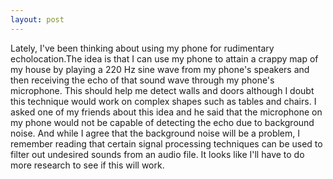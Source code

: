 ```yaml
---
layout: post
---
```

Lately, I've been thinking about using my phone for
rudimentary echolocation.The idea is that I can use
my phone to attain a crappy map of my house by playing a
220 Hz sine wave from my phone's speakers and then
receiving the echo of that sound wave through my phone's
microphone. This should help me detect walls and doors
although I doubt this technique would work on
complex shapes such as tables and chairs. I asked
one of my friends about this idea and he said that the
microphone on my phone would not be capable of detecting
the echo due to background noise. And while I agree that
the background noise will be a problem, I remember reading
that certain signal processing techniques can be used to
filter out undesired sounds from an audio file. It looks
like I'll have to do more research to see if this will
work.
